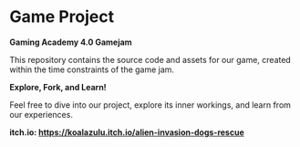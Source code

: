 **Game Project**
================

**Gaming Academy 4.0 Gamejam**

This repository contains the source code and assets for our game, created within the time constraints of the game jam.

**Explore, Fork, and Learn!**

Feel free to dive into our project, explore its inner workings, and learn from our experiences.

<b>itch.io: https://koalazulu.itch.io/alien-invasion-dogs-rescue</b>
